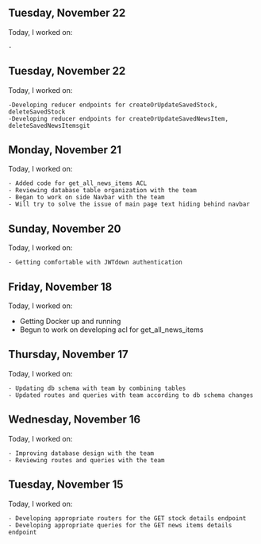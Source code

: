 ## Tuesday, November 22
Today, I worked on:

    -

## Tuesday, November 22
Today, I worked on:

    -Developing reducer endpoints for createOrUpdateSavedStock, deleteSavedStock
    -Developing reducer endpoints for createOrUpdateSavedNewsItem, deleteSavedNewsItemsgit

## Monday, November 21
Today, I worked on:

    - Added code for get_all_news_items ACL
    - Reviewing database table organization with the team
    - Began to work on side Navbar with the team
    - Will try to solve the issue of main page text hiding behind navbar

## Sunday, November 20
Today, I worked on:

    - Getting comfortable with JWTdown authentication

## Friday, November 18
Today, I worked on:

- Getting Docker up and running
- Begun to work on developing acl for get_all_news_items

## Thursday, November 17
Today, I worked on:

    - Updating db schema with team by combining tables
    - Updated routes and queries with team according to db schema changes

## Wednesday, November 16
Today, I worked on:

    - Improving database design with the team
    - Reviewing routes and queries with the team

## Tuesday, November 15
Today, I worked on:

    - Developing appropriate routers for the GET stock details endpoint
    - Developing appropriate queries for the GET news items details endpoint
